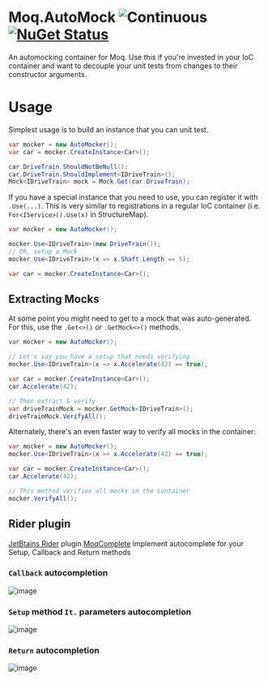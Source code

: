 # Moq.AutoMock  ![Continuous](https://github.com/moq/Moq.AutoMocker/workflows/Continuous/badge.svg) [![NuGet Status](https://img.shields.io/nuget/v/Moq.AutoMock.svg?style=flat)](https://www.nuget.org/packages/Moq.AutoMock)

An automocking container for Moq. Use this if you're invested in your IoC
container and want to decouple your unit tests from changes to their 
constructor arguments.

Usage
======

Simplest usage is to build an instance that you can unit test.

```csharp
var mocker = new AutoMocker();
var car = mocker.CreateInstance<Car>();

car.DriveTrain.ShouldNotBeNull();
car.DriveTrain.ShouldImplement<IDriveTrain>();
Mock<IDriveTrain> mock = Mock.Get(car.DriveTrain);
```

If you have a special instance that you need to use, you can register it
with `.Use(...)`. This is very similar to registrations in a regular IoC
container (i.e. `For<IService>().Use(x)` in StructureMap).

```csharp
var mocker = new AutoMocker();

mocker.Use<IDriveTrain>(new DriveTrain());
// OR, setup a Mock
mocker.Use<IDriveTrain>(x => x.Shaft.Length == 5);

var car = mocker.CreateInstance<Car>();
```

Extracting Mocks
----------------

At some point you might need to get to a mock that was auto-generated. For
this, use the `.Get<>()` or `.GetMock<>()` methods.

```csharp
var mocker = new AutoMocker();

// Let's say you have a setup that needs verifying
mocker.Use<IDriveTrain>(x => x.Accelerate(42) == true);

var car = mocker.CreateInstance<Car>();
car.Accelerate(42);

// Then extract & verify
var driveTrainMock = mocker.GetMock<IDriveTrain>();
driveTrainMock.VerifyAll();
```

Alternately, there's an even faster way to verify all mocks in the container:

```csharp
var mocker = new AutoMocker();
mocker.Use<IDriveTrain>(x => x.Accelerate(42) == true);

var car = mocker.CreateInstance<Car>();
car.Accelerate(42);

// This method verifies all mocks in the container
mocker.VerifyAll();
```

## Rider plugin

[JetBtains Rider](https://www.jetbrains.com/rider/) plugin [MoqComplete](https://plugins.jetbrains.com/plugin/12659-moqcomplete) implement autocomplete for your Setup, Callback and Return methods

### `Callback` autocompletion
![image](https://user-images.githubusercontent.com/1781005/78583584-b13c1900-783f-11ea-9ef3-4a1cd6c51cae.png)

### `Setup` method `It.` parameters autocompletion
![image](https://user-images.githubusercontent.com/1781005/78583593-b4cfa000-783f-11ea-8d08-8dac334468e2.png)

### `Return` autocompletion
![image](https://user-images.githubusercontent.com/1781005/78583626-c0bb6200-783f-11ea-98b8-f8d78c1ced64.png)


